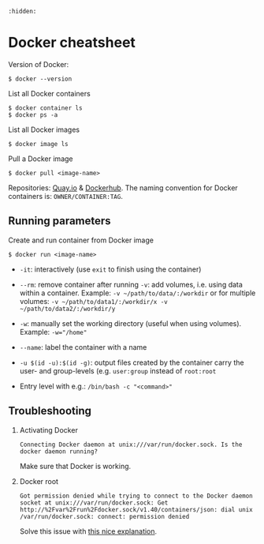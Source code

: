 ```{toctree}
:hidden:
```

# Docker cheatsheet
 
Version of Docker:

```
$ docker --version
```

List all Docker containers

```
$ docker container ls
$ docker ps -a 
```

List all Docker images

```
$ docker image ls
```

Pull a Docker image

```
$ docker pull <image-name>
```

Repositories: [Quay.io](https://quay.io) & [Dockerhub](https://hub.docker.com/). The naming convention for Docker containers is: `OWNER/CONTAINER:TAG`. 


## Running parameters

Create and run container from Docker image

```
$ docker run <image-name>
```

- `-it`: interactively (use `exit` to finish using the container)
- `--rm`: remove container after running
`-v`: add volumes, i.e. using data within a container. Example: `-v ~/path/to/data/:/workdir` or for multiple volumes: `-v ~/path/to/data1/:/workdir/x -v ~/path/to/data2/:/workdir/y`

- `-w`: manually set the working directory (useful when using volumes). Example: `-w="/home"` 

- `--name`: label the container with a name 

- `-u $(id -u):$(id -g)`: output files created by the container carry the user- and group-levels (e.g. `user:group` instead of `root:root` 
- Entry level with e.g.: `/bin/bash -c "<command>"`


## Troubleshooting

1. Activating Docker 

    ```
    Connecting Docker daemon at unix:///var/run/docker.sock. Is the docker daemon running? 
    ```
    Make sure that Docker is working. 

2. Docker root 
    ```
    Got permission denied while trying to connect to the Docker daemon socket at unix:///var/run/docker.sock: Get http://%2Fvar%2Frun%2Fdocker.sock/v1.40/containers/json: dial unix /var/run/docker.sock: connect: permission denied
    ```
    Solve this issue with [this nice explanation](https://www.digitalocean.com/community/questions/how-to-fix-docker-got-permission-denied-while-trying-to-connect-to-the-docker-daemon-socket). 